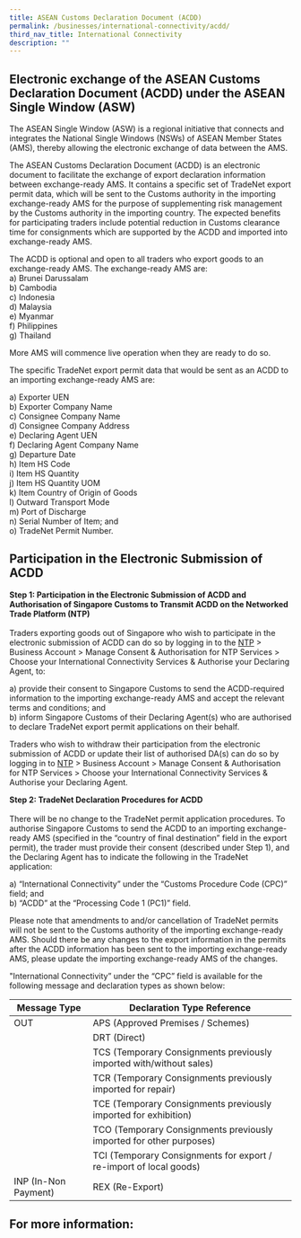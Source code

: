 ```yaml
---
title: ASEAN Customs Declaration Document (ACDD)
permalink: /businesses/international-connectivity/acdd/
third_nav_title: International Connectivity
description: ""
---
```

## Electronic exchange of the ASEAN Customs Declaration Document (ACDD) under the ASEAN Single Window (ASW)

The ASEAN Single Window (ASW) is a regional initiative that connects and integrates the National Single Windows (NSWs) of ASEAN Member States (AMS), thereby allowing the electronic exchange of data between the AMS. <br> 

The ASEAN Customs Declaration Document (ACDD) is an electronic document to facilitate the exchange of export declaration information between exchange-ready AMS. It contains a specific set of TradeNet export permit data, which will be sent to the Customs authority in the importing exchange-ready AMS for the purpose of supplementing risk management by the Customs authority in the importing country. The expected benefits for participating traders include potential reduction in Customs clearance time for consignments which are supported by the ACDD and imported into exchange-ready AMS. <br>

The ACDD is optional and open to all traders who export goods to an exchange-ready AMS. The exchange-ready AMS are: <br>
  a)  Brunei Darussalam<br>
	b)  Cambodia<br>
  c)  Indonesia<br>
	d)  Malaysia<br>
  e)  Myanmar<br>
	f)  Philippines<br>
  g)  Thailand<br>

More AMS will commence live operation when they are ready to do so.<br>

The specific TradeNet export permit data that would be sent as an ACDD to an importing exchange-ready AMS are:<br>

  a)  Exporter UEN<br>
  b)  Exporter Company Name<br>
  c)  Consignee Company Name<br>
  d)  Consignee Company Address<br>
  e)  Declaring Agent UEN<br>
  f)  Declaring Agent Company Name<br>
  g)  Departure Date<br>
  h)  Item HS Code<br>
  i)  Item HS Quantity<br>
  j)  Item HS Quantity UOM<br>
  k)  Item Country of Origin of Goods<br>
  l)  Outward Transport Mode<br>
  m)  Port of Discharge<br>
  n)  Serial Number of Item; and<br>
  o)  TradeNet Permit Number.<br>

## Participation in the Electronic Submission of ACDD

**Step 1: Participation in the Electronic Submission of ACDD and Authorisation of Singapore Customs to Transmit ACDD on the Networked Trade Platform (NTP)**<br><br>
Traders exporting goods out of Singapore who wish to participate in the electronic submission of ACDD can do so by logging in to the [NTP](https://www.ntp.gov.sg/home/) > Business Account > Manage Consent & Authorisation for NTP Services > Choose your International Connectivity Services & Authorise your Declaring Agent, to: <br>

  a)  provide their consent to Singapore Customs to send the ACDD-required information to the importing exchange-ready AMS and accept the relevant terms and conditions; and <br>
  b) inform Singapore Customs of their Declaring Agent(s) who are authorised to declare TradeNet export permit applications on their behalf.<br>

Traders who wish to withdraw their participation from the electronic submission of ACDD or update their list of authorised DA(s) can do so by logging in to [NTP](https://www.ntp.gov.sg/home/) > Business Account > Manage Consent & Authorisation for NTP Services > Choose your International Connectivity Services & Authorise your Declaring Agent.<br>



**Step 2: TradeNet Declaration Procedures for ACDD**<br><br> 
There will be no change to the TradeNet permit application procedures. To authorise Singapore Customs to send the ACDD to an importing exchange-ready AMS (specified in the “country of final destination” field in the export permit), the trader must provide their consent (described under Step 1), and the Declaring Agent has to indicate the following in the TradeNet application:<br>

  a)  “International Connectivity” under the “Customs Procedure Code (CPC)” field; and<br>
  b)  “ACDD” at the “Processing Code 1 (PC1)” field.

Please note that amendments to and/or cancellation of TradeNet permits will not be sent to the Customs authority of the importing exchange-ready AMS. Should there be any changes to the export information in the permits after the ACDD information has been sent to the importing exchange-ready AMS, please update the importing exchange-ready AMS of the changes.

"International Connectivity” under the “CPC” field is available for the following message and declaration types as shown below:

| Message Type | Declaration Type Reference |
|--|--|
| OUT | APS (Approved Premises / Schemes)|
|  | DRT (Direct) |
|  | TCS (Temporary Consignments previously imported with/without sales) |
|  | TCR (Temporary Consignments previously imported for repair) |
|  | TCE (Temporary Consignments previously imported for exhibition) |
|  | TCO (Temporary Consignments previously imported for other purposes) |
|  | TCI (Temporary Consignments for export / re-import of local goods) |
| INP (In-Non Payment)| REX (Re-Export) | 

## For more information:
